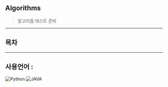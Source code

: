 ## Algorithms
> 알고리즘 테스트 준비
---

## 목차
> 

---

## 사용언어 : 
![Python](https://img.shields.io/badge/python-3670A0?style=for-the-badge&logo=python&logoColor=ffdd54)
![JAVA](![Java](https://img.shields.io/badge/java-%23ED8B00.svg?style=for-the-badge&logo=java&logoColor=white))
